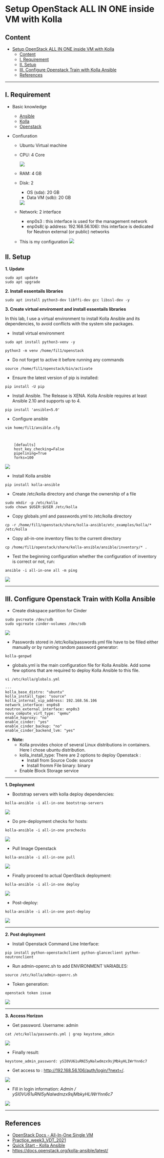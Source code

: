 # Setup OpenStack ALL IN ONE inside VM with Kolla

## Content 

- [Setup OpenStack ALL IN ONE inside VM with Kolla](#setup-openstack-aio-inside-vm-with-kolla)
  - [Content]()
  - [I. Requirement]()
  - [II. Setup]()
  - [III. Configure Openstack Train with Kolla Ansible]()
  - [References]()

---

## I. Requirement

- Basic knowledge

  - [Ansible]([(https://devdocs.io/ansible~2.11/))
  - [Kolla]([(https://docs.docker.com/))
  - [Openstack]([(https://docs.openstack.org/train/)])

- Confiuration
  - Ubuntu Virtual machine
  - CPU: 4 Core
  
    <img src="imgs/anh1.jpeg">
  
  - RAM: 4 GB
  - Disk: 2 
    - OS (sda): 20 GB
    - Data VM (sdb): 20 GB
    <img src="imgs/anh2.jpeg">
  - Network: 2 interface
    - enp0s3 : this interface is used for the management network
    - enp0s8( ip address: 192.168.56.106):  this interface is dedicated for Neutron external (or public) networks
  - This is my configuration 
    <img src="imgs/anh3.jpeg">

## II. Setup

**1. Update**

```
sudo apt update
sudo apt upgrade

```

**2. Install essentails libraries**

```
sudo apt install python3-dev libffi-dev gcc libssl-dev -y
```

**3. Create virtual enviroment and install essentails libraries**

In this lab, I use a virtual environment to install Kolla Ansible and its dependencies, to avoid conflicts with the system site packages. 

- Install virtual environment
  
 ```
sudo apt install python3-venv -y

python3 -m venv /home/fil1/openstack
```
- Do not forget to active it before running any commands
```
source /home/fil1/openstack/bin/activate
```

- Ensure the latest version of pip is installed:

```
pip install -U pip
```

- Install Ansible. The Release is XENA. Kolla Ansible requires at least Ansible 2.10 and supports up to 4.

```
pip install 'ansible<5.0'
```

- Configure ansible

```
vim home/fil1/ansible.cfg
```
```

    
    [defaults]
    host_key_checking=False
    pipelining=True
    forks=100
```
<img src="imgs/anh4.jpeg">

- Install Kolla ansible
```
pip install kolla-ansible
```
- Create /etc/kolla directory and change the ownership of a file
```
sudo mkdir -p /etc/kolla
sudo chown $USER:$USER /etc/kolla
```
- Copy globals.yml and passwords.yml to /etc/kolla directory
```
cp -r /home/fil1/openstack/share/kolla-ansible/etc_examples/kolla/* /etc/kolla
```
- Copy all-in-one inventory files to the current directory
```
cp /home/fil1/openstack/share/kolla-ansible/ansible/inventory/* .
```
- Test the beginning configuration whether the configuration of inventory is correct or not, run:

```
ansible -i all-in-one all -m ping
```
<img src="imgs/anh5.png">

---

## III. Configure Openstack Train with Kolla Ansible

- Create diskspace partition for Cinder

```
sudo pvcreate /dev/sdb
sudo vgcreate cinder-volumes /dev/sdb
```
<img src="imgs/anh6.png">

- Passwords stored in /etc/kolla/passwords.yml file  have to be filled either manually or by running random password generator:

```
kolla-genpwd
```
- globals.yml is the main configuration file for Kolla Ansible. Add some few options that are required to deploy Kolla Ansible to this file.

```
vi /etc/kolla/globals.yml

---
kolla_base_distro: "ubuntu"
kolla_install_type: "source"
kolla_internal_vip_address: 192.168.56.106
network_interface: enp0s8
neutron_external_interface: enp0s3
nova_compute_virt_type: "qemu"
enable_haproxy: "no"
enable_cinder: "yes"
enable_cinder_backup: "no"
enable_cinder_backend_lvm: "yes"
```

- **Note:**
  - Kolla provides choice of several Linux distributions in containers. Here I chose ubuntu distribution.
  - kolla_install_type: There are 2 options to deploy Openstack :
    - Install from Source Code: source
    - Install fromm File binary: binary
  - Enable Block Storage service
---
**1. Deployment**

- Bootstrap servers with kolla deploy dependencies:

```
kolla-ansible -i all-in-one bootstrap-servers
```
<img src="imgs/anh7.png">


- Do pre-deployment checks for hosts:

```
kolla-ansible -i all-in-one prechecks
```
<img src="imgs/anh8.png">


- Pull Image Openstack

```
kolla-ansible -i all-in-one pull
```


<img src="imgs/anh10.png">

- Finally proceed to actual OpenStack deployment:

```
kolla-ansible -i all-in-one deploy
```

<img src="imgs/anh11.png">


- Post-deploy:

```
kolla-ansible -i all-in-one post-deploy
```
<img src="imgs/anh12.png">


---

**2. Post deployment**

- Install Openstack Command Line Interface:

```
pip install python-openstackclient python-glanceclient python-neutronclient
```
- Run admin-openrc.sh to add ENVIRONMENT VARIABLES:
```
source /etc/kolla/admin-openrc.sh
```

- Token generation:

```
openstack token issue
```
<img src="imgs/anh13.png">

---

**3. Access Horizon**

- Get password. Username: admin

```
cat /etc/kolla/passwords.yml | grep keystone_admin
```

<img src="imgs/anh14.png">


- Finally result:

```
keystone_admin_password: ySI0VU61uRNI5yNalwdmzx9sjMbkyHLIWrYnn6c7
```


- Get access to : <http://192.168.56.106/auth/login/?next=/>.

<img src="imgs/anh15.png">

- Fill in login information: *Admin / ySI0VU61uRNI5yNalwdmzx9sjMbkyHLIWrYnn6c7*
<img src="imgs/anh16.png">

---



## References

- [OpenStack Docs - All-In-One Single VM](https://docs.op)
- [Practice_week3_VDT_2021](https://github.com/vietstacker/Viettel-Digital-Talent-Program-2021/blob/main/Phase-1-Practices/Week-3/Julian-P-Nguyen/Openstack/README.md?fbclid=IwAR1TuOOjr9wcxsxlC5v4SE_bDZVFVNRU8_rBNWKZT1EEgJ3TRc80C87wIhQ)
- [Quick Start - Kolla Ansible](https://docs.openstack.org/kolla-ansible/xena/user/quickstart.html?fbclid=IwAR0Ilbb0poLJ6CZedZfV1c92tG1Yps-clEj0KzTCOg3SPd3yPM1OjmEpSe4)
- <https://docs.openstack.org/kolla-ansible/latest/>

